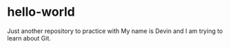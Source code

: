# hello-world
Just another repository to practice with
My name is Devin and I am trying to learn about Git. 
